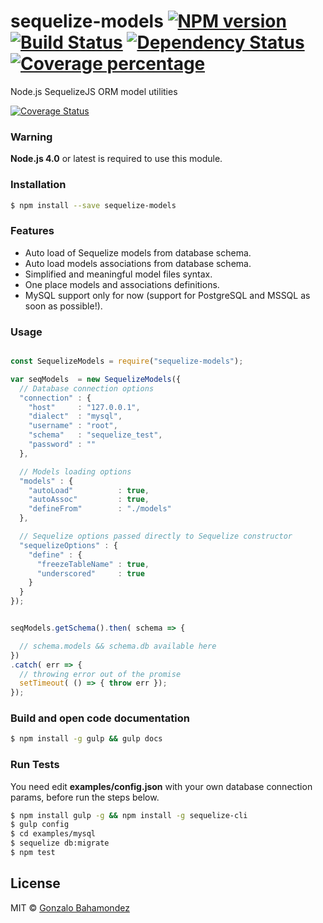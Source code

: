 # sequelize-models [![NPM version][npm-image]][npm-url] [![Build Status][travis-image]][travis-url] [![Dependency Status][daviddm-image]][daviddm-url] [![Coverage percentage][coveralls-image]][coveralls-url]
Node.js SequelizeJS ORM model utilities

[![Coverage Status](https://coveralls.io/repos/github/gbahamondez/sequelize-models/badge.svg?branch=master)](https://coveralls.io/github/gbahamondez/sequelize-models?branch=master)



### Warning
**Node.js 4.0** or latest is required  to use this module.

### Installation

```sh
$ npm install --save sequelize-models
```

### Features

* Auto load of Sequelize models from database schema.
* Auto load models associations from database schema.
* Simplified and meaningful model files syntax.
* One place models and associations definitions.
* MySQL support only for now (support for PostgreSQL and MSSQL as soon as possible!).


### Usage

```js

const SequelizeModels = require("sequelize-models");

var seqModels  = new SequelizeModels({
  // Database connection options
  "connection" : {
    "host"     : "127.0.0.1",
    "dialect"  : "mysql",
    "username" : "root",
    "schema"   : "sequelize_test",
    "password" : ""
  },

  // Models loading options
  "models" : {
    "autoLoad"          : true,
    "autoAssoc"         : true,
    "defineFrom"        : "./models"
  },

  // Sequelize options passed directly to Sequelize constructor
  "sequelizeOptions" : {
    "define" : {
      "freezeTableName" : true,
      "underscored"     : true
    }
  }
});


seqModels.getSchema().then( schema => {

  // schema.models && schema.db available here
})
.catch( err => {
  // throwing error out of the promise
  setTimeout( () => { throw err });
});
```


### Build and open code documentation
```bash
$ npm install -g gulp && gulp docs
```

### Run Tests
You need  edit **examples/config.json** with your own database connection params, before run the steps below.

```bash
$ npm install gulp -g && npm install -g sequelize-cli
$ gulp config
$ cd examples/mysql
$ sequelize db:migrate
$ npm test
```


## License

MIT © [Gonzalo Bahamondez](https://github.com/gbahamondez)


[npm-image]: https://badge.fury.io/js/sequelize-models.svg
[npm-url]: https://npmjs.org/package/sequelize-models
[travis-image]: https://travis-ci.org/gbahamondez/sequelize-models.svg?branch=master
[travis-url]: https://travis-ci.org/gbahamondez/sequelize-models
[daviddm-image]: https://david-dm.org/gbahamondez/sequelize-models.svg?theme=shields.io
[daviddm-url]: https://david-dm.org/gbahamondez/sequelize-models
[coveralls-image]: https://coveralls.io/repos/gbahamondez/sequelize-models/badge.svg
[coveralls-url]: https://coveralls.io/r/gbahamondez/sequelize-models
